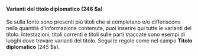 #### Varianti del titolo diplomatico (246 $a) 

Se sulla fonte sono presenti più titoli che si completano e/o differiscono nella quantità d’informazione contenuta, puoi inserire qui tutte le varianti del titolo. Intestazioni, titoli correnti e titoli sulle parti staccate sono esempi di luoghi dove trovare varianti del titolo. Segui le regole come nel campo **Titolo diplomatico** (245 $a).
